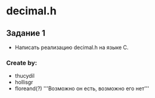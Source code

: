 # decimal.h

## Задание 1

- Написать реализацию decimal.h на языке C.

### Create by:
- thucydil
- hollisgr
- floreand(?) '''Возможно он есть, возможно его нет'''
